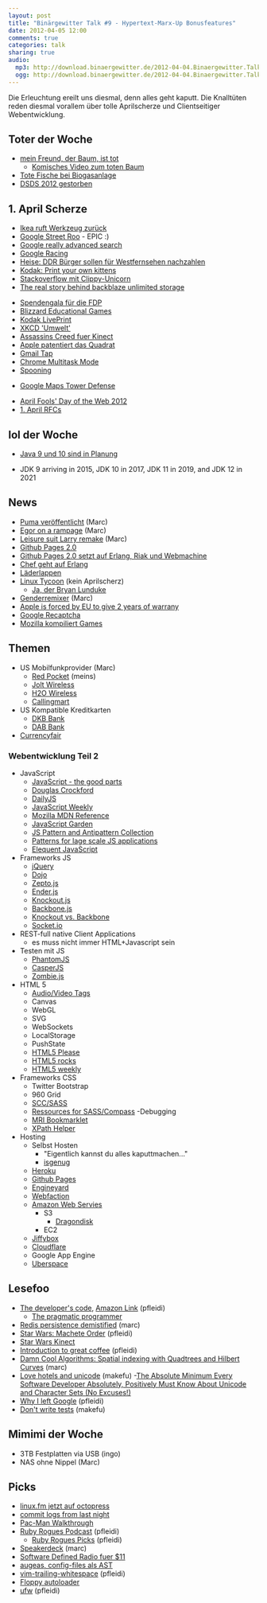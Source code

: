 ```yaml
---
layout: post
title: "Binärgewitter Talk #9 - Hypertext-Marx-Up Bonusfeatures"
date: 2012-04-05 12:00
comments: true
categories: talk
sharing: true
audio:
  mp3: http://download.binaergewitter.de/2012-04-04.Binaergewitter.Talk.9.mp3
  ogg: http://download.binaergewitter.de/2012-04-04.Binaergewitter.Talk.9.ogg
---
```

Die Erleuchtung ereilt uns diesmal, denn alles geht kaputt. Die Knalltüten reden diesmal vorallem über tolle Aprilscherze und Clientseitiger Webentwicklung.

## Toter der Woche
- [mein Freund, der Baum, ist tot](http://www.maerkischeallgemeine.de/cms/beitrag/12305289/61469/Weide-steht-nicht-unter-besonderem-Schutz-Mein-Freund.html )
    - [Komisches Video zum toten Baum](http://www.myvideo.de/watch/6641317/Alexandra_Mein_Freund_der_Baum )
- [Tote Fische bei Biogasanlage](
http://nachrichten.t-online.de/tote-fische-nach-panne-in-biogasanlage/id_55299528/index?news )
- [DSDS 2012 gestorben]( http://musiktipps24.com/dsds-2012-goodbye-dieter-bohlen-das-format-ist-tot/ )
## 1. April Scherze
- [Ikea ruft Werkzeug zurück]( https://twitter.com/#!/seaninsound/status/186395193031917568/photo/1 )
- [Google Street Roo]( http://google-au.blogspot.de/2012/04/google-street-roo-exploring-outback-one.html ) - EPIC :)
- [Google really advanced search]( http://www.google.com/js/reallyadvanced.html )
- [Google Racing]( http://www.google.com/racing/ )
- [Heise: DDR Bürger sollen für Westfernsehen nachzahlen]( http://www.heise.de/tp/artikel/36/36415/1.html )
- [Kodak: Print your own kittens]( https://skitch.com/pfleidi/8q597/kodak-digital-cameras-printers-digital-video-cameras-and-more )
- [Stackoverflow mit Clippy-Unicorn]( https://skitch.com/pfleidi/8qhnj/javascript-knockout.js-vs-backbone.js-vs-stack-overflow )
 - [The real story behind backblaze unlimited storage]( http://blog.backblaze.com/2012/04/01/the-real-story-behind-how-backblaze-can-afford-unlimited-storage-for-5month/ )
 * [Spendengala für die FDP](http://www.tagesschau.de/inland/fdpgala100.html )
* [Blizzard Educational Games]( http://us.blizzard.com/en-us/games/blizzkidzz/ )
* [Kodak LivePrint]( http://1000words.kodak.com/thousandwords/post/?ID=5558724772984513411 )
* [XKCD 'Umwelt'](http://xkcd.com/1037/ )
* [Assassins Creed fuer Kinect]( http://www.youtube.com/watch?v=7NufHsmITjM )
* [Apple patentiert das Quadrat]( http://www.theregister.co.uk/2012/04/01/apple_patent/ )
* [Gmail Tap](http://gmailblog.blogspot.de/2012/03/introducing-gmail-tap.html )
* [Chrome Multitask Mode]( http://www.google.com/intl/en/chrome/multitask.html )
* [Spooning]( https://bitbucket.org/spooning/ )
- [Google Maps Tower Defense]( http://www.mapstd.com/ )
* [April Fools' Day of the Web 2012](http://aprilfoolsdayontheweb.com/2012.html )
* [1. April RFCs]( http://en.wikipedia.org/wiki/April_Fools%27_Day_Request_for_Comments#List_of_April_1st_RFCs )
## lol der Woche
- [Java 9 und 10 sind in Planung]( http://www.javaworld.com/javaworld/jw-03-2012/120315-oracle-s-java-roadmap.html )
 * JDK 9 arriving in 2015, JDK 10 in 2017, JDK 11 in 2019, and JDK 12 in 2021
## News
- [Puma veröffentlicht]( http://puma.io/ ) (Marc)
- [Egor on a rampage](http://homakov.blogspot.ca/2012/03/hacking-skrillformer-moneybookers.html ) (Marc)
- [Leisure suit Larry remake]( http://www.kickstarter.com/projects/1451923705/make-leisure-suit-larry-come-again ) (Marc)
- [Github Pages 2.0]( https://github.com/blog/1081-instantly-beautiful-project-pages )
- [Github Pages 2.0 setzt auf Erlang, Riak und Webmachine]( http://speakerdeck.com/u/jnewland/p/github-pages-on-riak-and-webmachine )
- [Chef geht auf Erlang]( http://speakerdeck.com/u/sfalcon/p/how-to-migrate-a-web-app-to-erlang-change-databases-and-not-have-your-customers-notice )
- [Läderlappen]( http://www.kotzendes-einhorn.de/blog/2012-04/wie-heist-eigentlich-batman-auf-schwedisch/ )
- [Linux Tycoon]( http://www.golem.de/news/linux-tycoon-distro-simulator-im-retrolook-1204-90925.html ) (kein Aprilscherz)
    * [Ja, der Bryan Lunduke]( http://lunduke.com/?p=2273 )
- [Genderremixer]( http://www.genderremixer.com/html5/# ) (Marc)
- [Apple is forced by EU to give 2 years of warrany]( http://apple.slashdot.org/story/12/04/02/123207/apple-is-forced-by-eu-to-give-2-years-warranty-on-all-its-products )
- [Google Recaptcha]( http://www.theregister.co.uk/2012/04/04/google_recaptcha_street_view/ )
- [Mozilla kompiliert Games]( http://hacks.mozilla.org/2012/04/porting-me-my-shadow-to-the-web-c-to-javascriptcanvas-via-emscripten/ )
## Themen
- US Mobilfunkprovider (Marc)
    * [Red Pocket]( http://goredpocket.com/ ) (meins)
    * [Jolt Wireless]( http://www.joltmobile.com/ )
    * [H2O Wireless]( http://h2owirelessnow.com/ )
    * [Callingmart]( http://bit.ly/H87zZw )
- US Kompatible Kreditkarten
    * [DKB Bank]( http://www.dkb.de/ )
    * [DAB Bank]( http://www.dab-bank.de/ )
- [Currencyfair](http://www.currencyfair.com/)
### Webentwicklung Teil 2
- JavaScript
    * [JavaScript - the good parts]( http://www.amazon.de/gp/product/0596517742/ref=as_li_ss_tl?ie=UTF8&tag=retinacast-21 )
    * [Douglas Crockford]( http://javascript.crockford.com/ )
    * [DailyJS]( http://dailyjs.com/ )
    * [JavaScript Weekly]( http://javascriptweekly.com/ )
    * [Mozilla MDN Reference]( https://developer.mozilla.org/en/JavaScript )
    * [JavaScript Garden]( http://bonsaiden.github.com/JavaScript-Garden/ )
    * [JS Pattern and Antipattern Collection]( http://shichuan.github.com/javascript-patterns/ )
    * [Patterns for lage scale JS applications]( http://addyosmani.com/largescalejavascript/ )
    * [Elequent JavaScript]( http://eloquentjavascript.net/contents.html )
- Frameworks JS
    * [jQuery]( http://jquery.org/ )
    * [Dojo]( http://dojotoolkit.org/ )
    * [Zepto.js]( http://zeptojs.com/ )
    * [Ender.js]( http://ender.no.de/ )
    * [Knockout.js]( http://knockoutjs.com/ )
    * [Backbone.js]( http://backbonejs.org/ )
    * [Knockout vs. Backbone]( http://stackoverflow.com/questions/5112899/knockout-js-vs-backbone-js-vs )
    * [Socket.io]( http://socket.io/ )
- REST-full native Client Applications
    * es muss nicht immer HTML+Javascript sein
- Testen mit JS
    * [PhantomJS](http://www.phantomjs.org/ )
    * [CasperJS](http://casperjs.org/ )
    * [Zombie.js]( http://zombie.labnotes.org/ )
- HTML 5
    * [Audio/Video Tags]( https://developer.mozilla.org/En/HTML/Element/Video )
    * Canvas
    * WebGL
    * SVG
    * WebSockets
    * LocalStorage
    * PushState
    * [HTML5 Please]( http://html5please.com/ )
    * [HTML5 rocks]( http://www.html5rocks.com/ )
    * [HTML5 weekly]( http://html5weekly.com/ )
- Frameworks CSS
    * Twitter Bootstrap
    * 960 Grid
    * [SCC/SASS]( http://sass-lang.com/ )
    * [Ressources for SASS/Compass]( http://fuelyourcoding.com/35-great-resources-for-compass-and-sass/ )
-Debugging
    * [MRI Bookmarklet]( http://westciv.com/mri/ )
    * [XPath Helper]( https://chrome.google.com/webstore/detail/gbammbheopgpmaagmckhpjbfgdfkpadb )
- Hosting
    * Selbst Hosten
        * "Eigentlich kannst du alles kaputtmachen..."
        * [isgenug](http://www.isgenug.de/)
    * [Heroku]( http://www.heroku.com/ )
    * [Github Pages]( http://pages.github.com/ )
    * [Engineyard]( http://www.engineyard.com/ )
    * [Webfaction]( http://www.webfaction.com/ )
    * [Amazon Web Servies]( http://aws.amazon.com/ )
        * S3
            * [Dragondisk]( http://www.dragondisk.com/ )
        * EC2
    * [Jiffybox]( https://www.jiffybox.de/ )
    * [Cloudflare]( http://cloudflare.com )
    * Google App Engine
    * [Uberspace]( http://uberspace.de/ )
## Lesefoo
- [The developer's code]( http://www.thedeveloperscode.com/ ), [Amazon Link]( http://www.amazon.de/gp/product/1934356794/ref=as_li_ss_tl?ie=UTF8&tag=retinacast-21 ) (pfleidi)
    * [The pragmatic programmer]( https://www.amazon.de/dp/020161622X/ref=as_li_ss_til?tag=retinacast-21 )
- [Redis persistence demistified]( http://antirez.com/post/redis-persistence-demystified.html ) (marc)
- [Star Wars: Machete Order]( http://static.nomachetejuggling.com/machete_order.html ) (pfleidi)
- [Star Wars Kinect]( http://www.toplessrobot.com/2012/04/its_official_star_wars_kinect_is_the_worst_star_wa.php )
- [Introduction to great coffee]( http://jlaine.net/2012/1/16/introduction-to-great-coffee ) (pfleidi)
- [Damn Cool Algorithms: Spatial indexing with Quadtrees and Hilbert Curves]( http://blog.notdot.net/2009/11/Damn-Cool-Algorithms-Spatial-indexing-with-Quadtrees-and-Hilbert-Curves ) (marc)
- [Love hotels and unicode](http://www.reigndesign.com/blog/love-hotels-and-unicode/ ) (makefu)
    -[The Absolute Minimum Every Software Developer Absolutely, Positively Must Know About Unicode and Character Sets (No Excuses!)]( http://www.joelonsoftware.com/articles/Unicode.html )
- [Why I left Google]( http://blogs.msdn.com/b/jw_on_tech/archive/2012/03/13/why-i-left-google.aspx ) (pfleidi)
- [Don't write tests]( http://tomblomfield.com/post/20285854071/dont-write-tests-the-hidden-cost-of-tdd ) (makefu)
## Mimimi der Woche
* 3TB Festplatten via USB (ingo)
* NAS ohne Nippel (Marc)
## Picks
- [linux.fm jetzt auf octopress](http://linux.fm )
- [commit logs from last night]( http://commitlogsfromlastnight.com/ )
- [Pac-Man Walkthrough]( http://uncyclopedia.wikia.com/wiki/Pac-Man_%28walkthrough%29 )
- [Ruby Rogues Podcast]( http://rubyrogues.com/ ) (pfleidi)
    * [Ruby Rogues Picks]( http://davidbradypickmachine.com/ ) (pfleidi)
- [Speakerdeck](http://www/speakerdeck.com/) (marc)
- [Software Defined Radio fuer $11]( http://hardware.slashdot.org/story/12/03/31/1914217/software-defined-radio-for-11 )
- [augeas, config-files als AST](http://augeas.net/ )
- [vim-trailing-whitespace]( https://github.com/bronson/vim-trailing-whitespace ) (pfleidi)
- [Floppy autoloader]( http://hackaday.com/2012/03/31/floppy-autoloader-takes-the-pain-out-of-archiving-5000-amiga-disks/ )
- [ufw]( https://help.ubuntu.com/community/UFW ) (pfleidi)

